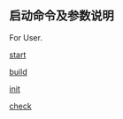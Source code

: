 ## 启动命令及参数说明

For User.

[start](command-start.md)

[build](command-build.md)

[init](command-init.md)

[check](command-check.md)
